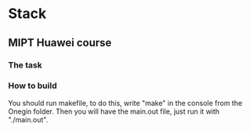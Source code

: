 Stack
====
MIPT Huawei course
---
### The task

### How to build
You should run makefile, to do this, write "make" in the console from the Onegin folder. Then you will have the main.out file, just run it with "./main.out".